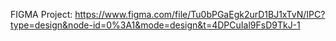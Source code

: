 FIGMA Project: https://www.figma.com/file/Tu0bPGaEgk2urD1BJ1xTvN/IPC?type=design&node-id=0%3A1&mode=design&t=4DPCuIal9FsD9TkJ-1